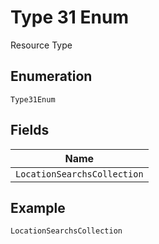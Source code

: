 
# Type 31 Enum

Resource Type

## Enumeration

`Type31Enum`

## Fields

| Name |
|  --- |
| `LocationSearchsCollection` |

## Example

```
LocationSearchsCollection
```

